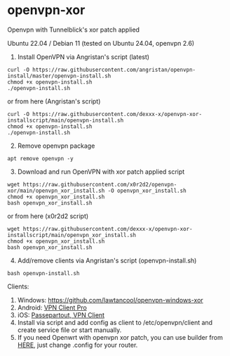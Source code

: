 # openvpn-xor
Openvpn with Tunnelblick's xor patch applied

Ubuntu 22.04 / Debian 11 (tested on Ubuntu 24.04, openvpn 2.6)

1. Install OpenVPN via Angristan's script (latest)
```
curl -O https://raw.githubusercontent.com/angristan/openvpn-install/master/openvpn-install.sh
chmod +x openvpn-install.sh
./openvpn-install.sh
```
or from here (Angristan's script)
```
curl -O https://raw.githubusercontent.com/dexxx-x/openvpn-xor-installscript/main/openvpn-install.sh
chmod +x openvpn-install.sh
./openvpn-install.sh
```
2. Remove openvpn package
```
apt remove openvpn -y
```

3. Download and run OpenVPN with xor patch applied script
```
wget https://raw.githubusercontent.com/x0r2d2/openvpn-xor/main/openvpn_xor_install.sh -O openvpn_xor_install.sh 
chmod +x openvpn_xor_install.sh
bash openvpn_xor_install.sh
```

or from here (x0r2d2 script)
```
wget https://raw.githubusercontent.com/dexxx-x/openvpn-xor-installscript/main/openvpn_xor_install.sh 
chmod +x openvpn_xor_install.sh
bash openvpn_xor_install.sh
```

4. Add/remove clients via Angristan's script (openvpn-install.sh)
```
bash openvpn-install.sh
```

Clients: 

1. Windows: https://github.com/lawtancool/openvpn-windows-xor
2. Android: [VPN Client Pro](https://play.google.com/store/apps/details?id=it.colucciweb.vpnclientpro&hl=en_US&gl=US)
3. iOS: [Passepartout, VPN Client](https://apps.apple.com/us/app/passepartout-vpn-client/id1433648537)
4. Install via script and add config as client to /etc/openvpn/client and create service file or start manually.
5. If you need Openwrt with openvpn xor patch, you can use builder from [HERE](https://github.com/dexxx-x/Xiaomi-router-MI4C/tree/openvpnXOR), just change .config for your router.

